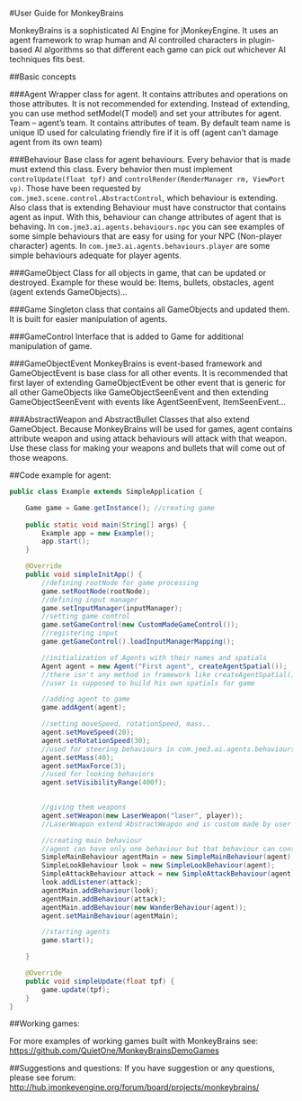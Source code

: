 #User Guide for MonkeyBrains

MonkeyBrains is a sophisticated AI Engine for jMonkeyEngine. It uses an agent framework to wrap human and AI controlled characters in plugin-based AI algorithms so that different each game can pick out whichever AI techniques fits best. 

##Basic concepts

###Agent<T>
Wrapper class for agent. It contains attributes and operations on those attributes. It is not recommended for extending. Instead of extending, you can use method setModel(T model) and set your attributes for agent.
Team – agent’s team. It contains attributes of team. By default team name is unique ID used for calculating friendly fire if it is off (agent can’t damage agent from its own team)

###Behaviour
Base class for agent behaviours. Every behavior that is made must extend this class. Every behavior then must implement ```controlUpdate(float tpf)``` and ```controlRender(RenderManager rm, ViewPort vp)```. Those have been requested by ```com.jme3.scene.control.AbstractControl```, which behaviour is extending. Also class that is extending Behaviour must have constructor that contains agent as input. With this, behaviour can change attributes of agent that is behaving. In ```com.jme3.ai.agents.behaviours.npc``` you can see examples of some simple behaviours that are easy for using for your NPC (Non-player character) agents. In ```com.jme3.ai.agents.behaviours.player``` are some simple behaviours adequate for player agents.

###GameObject
Class for all objects in game, that can be updated or destroyed. Example for these would be: Items, bullets, obstacles, agent (agent extends GameObjects)…

###Game
Singleton class that contains all GameObjects and updated them. It is built for easier manipulation of agents.

###GameControl
Interface that is added to Game for additional manipulation of game.

###GameObjectEvent
MonkeyBrains is event-based framework and GameObjectEvent is base class for all other events. It is recommended that first layer of extending GameObjectEvent be other event that is generic for all other GameObjects like GameObjectSeenEvent and then extending GameObjectSeenEvent with events like AgentSeenEvent, ItemSeenEvent…

###AbstractWeapon and AbstractBullet
Classes that also extend GameObject. Because MonkeyBrains will be used for games, agent contains attribute weapon and using attack behaviours will attack with that weapon. Use these class for making your weapons and bullets that will come out of those weapons.

##Code example for agent:
```java
public class Example extends SimpleApplication {

    Game game = Game.getInstance(); //creating game
    
    public static void main(String[] args) {
        Example app = new Example();
        app.start();
    }

    @Override
    public void simpleInitApp() {
        //defining rootNode for game processing
        game.setRootNode(rootNode);
        //defining input manager
        game.setInputManager(inputManager);
        //setting game control
        game.setGameControl(new CustomMadeGameControl());
        //registering input
        game.getGameControl().loadInputManagerMapping();

        //initialization of Agents with their names and spatials
        Agent agent = new Agent("First agent", createAgentSpatial()); 
        //there isn't any method in framework like createAgentSpatial()
        //user is supposed to build his own spatials for game

        //adding agent to game
        game.addAgent(agent);

        //setting moveSpeed, rotationSpeed, mass..
        agent.setMoveSpeed(20); 
        agent.setRotationSpeed(30);
        //used for steering behaviours in com.jme3.ai.agents.behaviours.npc.steering
        agent.setMass(40);
        agent.setMaxForce(3);
        //used for looking behaviors
        agent.setVisibilityRange(400f);
        

        //giving them weapons
        agent.setWeapon(new LaserWeapon("laser", player));
        //LaserWeapon extend AbstractWeapon and is custom made by user

        //creating main behaviour
        //agent can have only one behaviour but that behaviour can contain other behaviours
        SimpleMainBehaviour agentMain = new SimpleMainBehaviour(agent);
        SimpleLookBehaviour look = new SimpleLookBehaviour(agent);
        SimpleAttackBehaviour attack = new SimpleAttackBehaviour(agent);
        look.addListener(attack);
        agentMain.addBehaviour(look);
        agentMain.addBehaviour(attack);
        agentMain.addBehaviour(new WanderBehaviour(agent));
        agent.setMainBehaviour(agentMain);

        //starting agents
        game.start();

    }

    @Override
    public void simpleUpdate(float tpf) {
        game.update(tpf);
    }
}
```

##Working games:

For more examples of working games built with MonkeyBrains see:
https://github.com/QuietOne/MonkeyBrainsDemoGames

##Suggestions and questions:
If you have suggestion or any questions, please see forum:
http://hub.jmonkeyengine.org/forum/board/projects/monkeybrains/